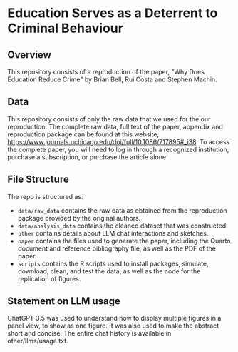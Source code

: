 # Education Serves as a Deterrent to Criminal Behaviour

## Overview

This repository consists of a reproduction of the paper, "Why Does Education Reduce Crime" by Brian Bell, Rui Costa and Stephen Machin.

## Data

This repository consists of only the raw data that we used for the our reproduction. The complete raw data, full text of the paper, appendix and reproduction package can be found at this website, https://www.journals.uchicago.edu/doi/full/10.1086/717895#_i38.
To access the complete paper, you will need to log in through a recognized institution, purchase a subscription, or purchase the article alone. 

## File Structure

The repo is structured as:

-   `data/raw_data` contains the raw data as obtained from the reproduction package provided by the original authors.
-   `data/analysis_data` contains the cleaned dataset that was constructed.
-   `other` contains details about LLM chat interactions and sketches.
-   `paper` contains the files used to generate the paper, including the Quarto document and reference bibliography file, as well as the PDF of the paper. 
-   `scripts` contains the R scripts used to install packages, simulate, download, clean, and test the data, as well as the code for the replication of figures. 

## Statement on LLM usage

ChatGPT 3.5 was used to understand how to display multiple figures in a panel view, to show as one figure. It was also used to make the abstract short and concise. The entire chat history is available in other/llms/usage.txt.

